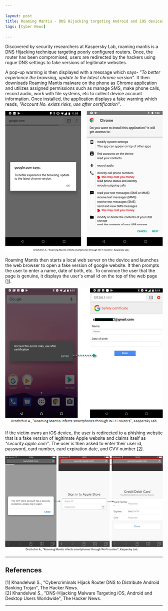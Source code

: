 ```yaml
---

layout: post
title: Roaming Mantis - DNS Hijacking targeting Android and iOS devices
tags: [Cyber News]

---
```


Discovered by security researchers at Kaspersky Lab, roaming mantis is a DNS Hijacking technique targeting poorly configured routers. Once, the router has been compromised, users are redirected by the hackers using rogue DNS settings to fake versions of legitimate websites.

A pop-up warning is then displayed with a message which says- *"To better experience the browsing, update to the latest chrome version"*. It then downloads Roaming Mantis malware on the phone as Chrome application and utilizes assigned permissions such as manage SMS, make phone calls, record audio, work with file systems, etc to collect device account information. Once installed, the application displays a fake warning which reads, *"Account No. exists risks, use after certification"*.

![android-permissions](/assets/img/posts/CyberNews/android-permissions.jpg)

Roaming Mantis then starts a local web server on the device and launches the web browser to open a fake version of google website. It then prompts the user to enter a name, date of birth, etc. To convince the user that the page is genuine, it displays the user's email id on the top of the web page \[[1]\].

![android-screen](/assets/img/posts/CyberNews/android-screen.png)

If the victim owns an iOS device, the user is redirected to a phishing website that is a fake version of legitimate Apple website and claims itself as *"security.apple.com"*. The user is then asked to enter their user id, password, card number, card expiration date, and CVV number \[[2]\].

![apple-screen](/assets/img/posts/CyberNews/apple-screen.png)

---

## References
\[1\] Khandelwal S., "Cybercriminals Hijack Router DNS to Distribute Android Banking Trojan", The Hacker News.<br />
\[2\] Khandelwal S., "DNS-Hijacking Malware Targeting iOS, Android and Desktop Users Worldwide", The Hacker News.<br />


[1]: https://thehackernews.com/2018/04/android-dns-hijack-malware.html "Cybercriminals Hijack Router DNS to Distribute Android Banking Trojan"
[2]: https://thehackernews.com/2018/05/routers-dns-hijacking.html "DNS-Hijacking Malware Targeting iOS, Android and Desktop Users Worldwide"

---

